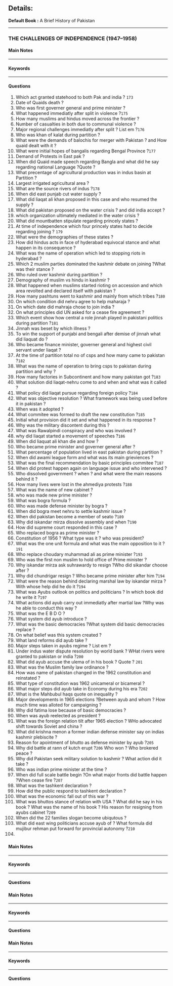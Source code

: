 ## Details:
**Default Book :** A Brief History of Pakistan  

---
### THE CHALLENGES OF INDEPENDENCE (1947–1958)
#### Main Notes
---
#### Keywords
---
#### Questions
1. Which act granted statehood to both Pak and india ? `173`
2. Date of Quaids death ? 
3. Who was first governer general and prime minister ?
4. What happened immediatly after split in violence ?`175`
5. How many muslims and hindus moved across the frontier ?
6. Number of casualties in both due to communal violence ?
7. Major regional challenges immediatly after split ? List em ?`176`
8. Who was khan of kalat during partition ?
9. What were the demands of balochis for merger with Pakistan ? and How quaid dealt with it ?
10. What were initial hopes of bangalis regarding Bengal Province ?`177`
11. Demand of Protests in East pak ?
12. When did Quaid made speech regarding Bangla and what did he say regarding national Language ?Quote ?
13. What precentage of agricultural production was in indus basin at Partition ?
14. Largest irrigated agricultural area ?
15. What are the source rivers of indus ?`178`
16. When did east punjab cut water supply ?
17. What did liaqat ali khan proposed in this case and who resumed the supply ?
18. What did pakistan proposed on the water crisis ? and did india accept ?
19. which organization ultimately mediated in the water crisis ?
20. What did mountbatten stipulate regarding princely states ?
21. At time of independence which four princely states had to decide regarding joining ? `179`
22. What were the demographies of these states ?
23. How did hindus acts in face of hyderabad equivocal stance and what happen in its consequence ?
24. What was the name of operation which led to stopping riots in hyderabad ?
25. Which 2 muslim parties dominated the kashmir debate on joining ?What was their stance ?
26. Who ruled over kashmir during partition ?
27. Demography of muslim vs hindu in kashmir ?
28. What happened when muslims started rioting on accession and which area revolted and declared itself with pakistan ?
29. How many pashtuns went to kashmir and mainly from which tribes ?`180`
30. On which condition did nehru agree to help maharaja ?
31. On which date did mahraja chose to join india ?
32. On what principles did UN asked for a cease fire agreement ?
33. Which event show how central a role jinnah played in pakistani politics during partition ?`181`
34. Jinnah was beset by which illness ?
35. To win the support of punjabi and bengali after demise of jinnah what did liaquat do ?
36. Who became finance minister, governer general and highest civil servant under liaqat ?
37. At the time of partition total no of csps and how many came to pakistan ?`182`
38. What was the name of operation to bring csps to pakistan during partition and why ?
39. How many factories in Subcontinent and how many pakistan got ?`183`
40. What solution did liaqat-nehru come to and when and what was it called ?
41. What policy did liaqat pursue regarding foreign policy ?`184`
42. What was objective resolution ? What framework was being used before it in pakistan ?
43. When was it adopted ?
44. What commitee was formed to draft the new constitution ?`185`
45. Initial what provision did it set and what happened in its response ?
46. Why was the military discontent during this ?
47. What was Rawalpindi conspiracy and who was involved ?
48. why did liaqat started a movement of speeches ?`186`
49. When did liaquat ali khan die and how ?
50. Who became prime minister and governer general after ?
51. What percentage of population lived in east pakistan  during partition ?
52. When did awami league form and what was its main grieviences ?
53. What was the final recommendation by basic principles commitee ?`187`
54. When did protest happen again on language issue and who intervened ?
55. Who dissolved government ? when ? and what were the main reasons behind it ?
56. How many lives were lost in the ahmediya protests ?`188`
57. What was the name of new cabinet ?
58. who was made new prime minister ?
59. What was bogra formula ?
60. Who was made defense minister by bogra ?
61. When did bogra meet nehru to settle kashmir issue ?
62. When did pakistan become a member of seato ?`189`
63. Why did iskandar mirza dissolve assembly and when ?`190`
64. How did supreme court responded in this case ?
65. Who replaced bogra as prime minister ?
66. Constitution of 1956 ? What type was it ? who was president?
67. What was the one unit formula and what was the main opposition to it ?`191`
68. Who replace choudary muhammad ali as prime minister ?`193`
69. Who was the first non muslim to hold office of Prime minister ?
70. Why iskandar mirza ask suhrawardy to resign ?Who did sikandar choose after ?
71. Why did chundrigar resign ? Who became prime minister after him ?`194`
72. What were the reason behind declaring marshal law by iskandar mirza ? With whose help did he do it ?`194`
73. What was Ayubs outlook on politics and politicians ? In which book did he write it ?`197`
74. What actions did ayub carry out immediatly after martial law ?Why was he able to conduct this way ?
75. What was the E B D O ?
76. What system did ayub introduce ?
77. What was the basic democracies ?What system did basic democracies replace ?
78. On what belief was this system created ?
79. What land reforms did ayub take ?
80. Major steps taken in ayubs regime ? List em ?
81. Under indus water dispute resolution by world bank ? WHat rivers were granted to pakistan or india ?`200`
82. What did ayub accuse the ulema of in his book ? Quote ? `201`
83. What was the Muslim family law ordinance ?
84. How was name of pakistan changed in the 1962 constitution and reinstated ?
85. What type of constitution was 1962 unicameral or bicameral ?
86. What major steps did ayub take in Economy during his era ?`202`
87. What is the Mahbubul haqs quote on inequality ?
88. Major developments in 1965 elections ?Between ayub and whom ?   How much time was alloted for campaigning ?
89. Why did fatima lose because of basic democracies ?
90. When was ayub reelected as president ?
91. What was the foreign relation tilt after 1965 election ? WHo advocated shift towards Soviet and china ?
92. What did krishna menon a former indian defense minister say on indias kashmir plebiscite ?
93. Reason for apointment of bhutto as defense minister by ayub ?`205`
94. Why did battle at rann of kutch erupt ?`206` Who won ? Who brokered peace ?
95. Why did Pakistan seek military solution to kashmir ? What action did it take ?
96. Who was indian prime minister at the time ?
97. When did full scale battle begin ?On what major fronts did battle happen ?When cease fire ?`207`
98. What was the tashkent declaration ?
99. How did the public respond to tashkent declaration ?
100. What was the economic fall out of this war ?
101. What was bhuttos stance of relation with USA ? What did he say in his book ? What was the name of his book ? His reason for resigning from ayubs cabinet ?`209`
102. When did the 22 families slogan become ubiqutous ?
103. What did east wing politicians accuse ayub of ? What formula did mujibur rehman put forward for provincial autonomy ?`210`
104. 
  


### 
#### Main Notes
---
#### Keywords
---
#### Questions


### 
#### Main Notes
---
#### Keywords
---
#### Questions


### 
#### Main Notes
---
#### Keywords
---
#### Questions


